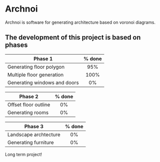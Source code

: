 # Archnoi

Archnoi is software for generating architecture based on voronoi diagrams.


## The development of this project is based on phases



| Phase 1       | % done       |
| ------------- |:-------------:|
| Generating floor polygon      | 95% |
| Multiple floor generation | 100%      |
| Generating windows and doors     | 0%      |


| Phase 2       | % done       |
| ------------- |:-------------:|
| Offset floor outline     | 0%     |
| Generating rooms     | 0% |

| Phase 3       | % done       |
| ------------- |:-------------:|
| Landscape archtecture    | 0%     |
| Generating furniture    | 0% |



Long term project!